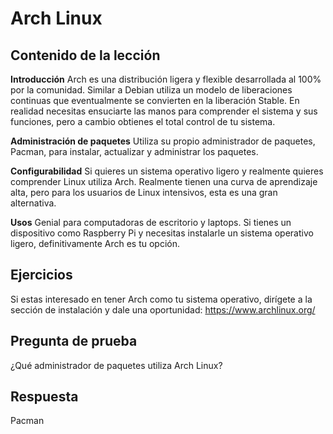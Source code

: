 # Arch Linux

## Contenido de la lección

<b>Introducción</b>
Arch es una distribución ligera y flexible desarrollada al 100% por la comunidad. Similar a Debian utiliza un modelo de liberaciones continuas que eventualmente se convierten en la liberación Stable. En realidad necesitas ensuciarte las manos para comprender el sistema y sus funciones, pero a cambio obtienes el total control de tu sistema.

<b>Administración de paquetes</b>
Utiliza su propio administrador de paquetes, Pacman, para instalar, actualizar y administrar los paquetes.

<b>Configurabilidad</b>
Si quieres un sistema operativo ligero y realmente quieres comprender Linux utiliza Arch. Realmente tienen una curva de aprendizaje alta, pero para los usuarios de Linux intensivos, esta es una gran alternativa.

<b>Usos</b>
Genial para computadoras de escritorio y laptops. Si tienes un dispositivo como Raspberry Pi y necesitas instalarle un sistema operativo ligero, definitivamente Arch es tu opción.

## Ejercicios

Si estas interesado en tener Arch como tu sistema operativo, dirígete a la sección de instalación y dale una oportunidad:  <a href='https://www.archlinux.org/'>https://www.archlinux.org/</a>

## Pregunta de prueba

¿Qué administrador de paquetes utiliza Arch Linux?

## Respuesta

Pacman
